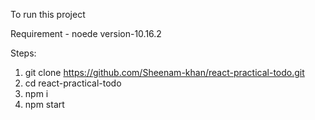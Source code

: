To run this project

Requirement -
noede version-10.16.2

Steps:
1. git clone https://github.com/Sheenam-khan/react-practical-todo.git
2. cd react-practical-todo
3. npm i 
4. npm start